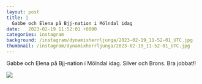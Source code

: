 ```yaml
---
layout: post
title: |
  Gabbe och Elena på Bjj-nation i Mölndal idag
date:   2023-02-19 11:52:01 +0000
categories: instagram
background: /instagram/dynamixherrljunga/2023-02-19_11-52-01_UTC.jpg
thumbnail: /instagram/dynamixherrljunga/2023-02-19_11-52-01_UTC.jpg
---
```

Gabbe och Elena på Bjj-nation i Mölndal idag. Silver och Brons. Bra jobbat!! 



<img src='/www-dynamix-herrljunga/instagram/dynamixherrljunga/2023-02-19_11-52-01_UTC.jpg' class='img-fluid' />
